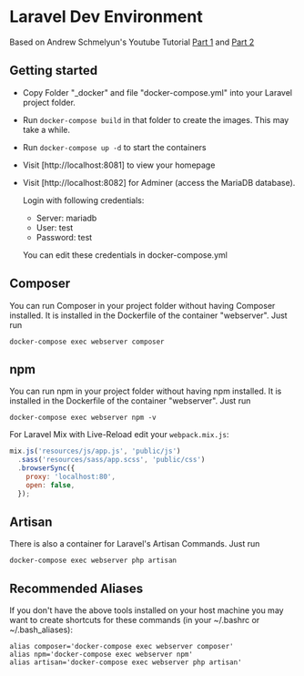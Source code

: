 # Laravel Dev Environment
Based on Andrew Schmelyun's Youtube Tutorial [Part 1](https://www.youtube.com/watch?v=5N6gTVCG_rw) and [Part 2](https://www.youtube.com/watch?v=I980aPL-NRM)

## Getting started
- Copy Folder "_docker" and file "docker-compose.yml" into your Laravel project folder.

- Run `docker-compose build` in that folder to create the images. This may take a while.
- Run `docker-compose up -d` to start the containers
- Visit [http://localhost:8081] to view your homepage
- Visit [http://localhost:8082] for Adminer (access the MariaDB database).

  Login with following credentials:
    - Server: mariadb
    - User: test
    - Password: test

  You can edit these credentials in docker-compose.yml

## Composer
You can run Composer in your project folder without having Composer installed. It is installed in the Dockerfile of the container "webserver". Just run
```
docker-compose exec webserver composer
```

## npm
You can run npm in your project folder without having npm installed. It is installed in the Dockerfile of the container "webserver". Just run
```
docker-compose exec webserver npm -v
```
For Laravel Mix with Live-Reload edit your `webpack.mix.js`:
```js
mix.js('resources/js/app.js', 'public/js')
  .sass('resources/sass/app.scss', 'public/css')
  .browserSync({
    proxy: 'localhost:80',
    open: false,
  });
```

## Artisan
There is also a container for Laravel's Artisan Commands. Just run
```
docker-compose exec webserver php artisan
```

## Recommended Aliases
If you don't have the above tools installed on your host machine you may want to create shortcuts for these commands (in your ~/.bashrc or ~/.bash_aliases):
```
alias composer='docker-compose exec webserver composer'
alias npm='docker-compose exec webserver npm'
alias artisan='docker-compose exec webserver php artisan'
```
